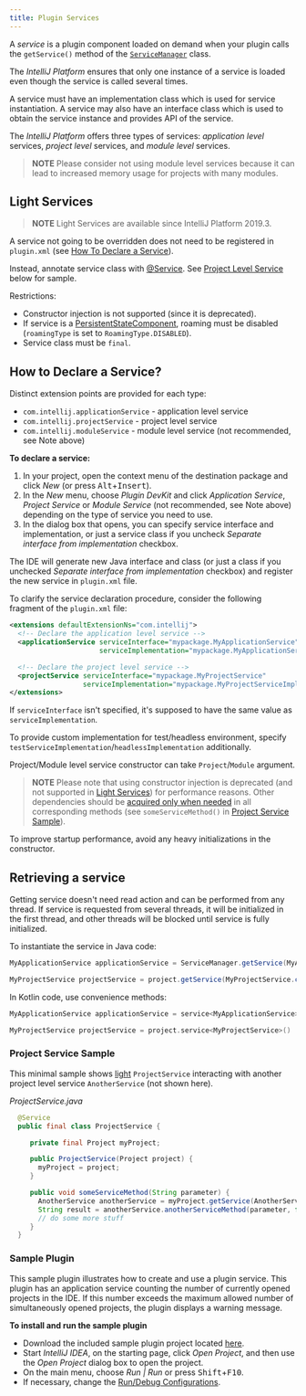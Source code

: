 ```yaml
---
title: Plugin Services
---
```

<!-- Copyright 2000-2020 JetBrains s.r.o. and other contributors. Use of this source code is governed by the Apache 2.0 license that can be found in the LICENSE file. -->

A _service_ is a plugin component loaded on demand when your plugin calls the `getService()` method of the [`ServiceManager`](upsource:///platform/core-api/src/com/intellij/openapi/components/ServiceManager.java) class.

The *IntelliJ Platform* ensures that only one instance of a service is loaded even though the service is called several times.

A service must have an implementation class which is used for service instantiation. 
A service may also have an interface class which is used to obtain the service instance and provides API of the service.

The *IntelliJ Platform* offers three types of services: _application level_ services, _project level_ services, and _module level_ services.

> **NOTE** Please consider not using module level services because it can lead to increased memory usage for projects with many modules.

## Light Services

> **NOTE** Light Services are available since IntelliJ Platform 2019.3.

A service not going to be overridden does not need to be registered in `plugin.xml` (see [How To Declare a Service](#how-to-declare-a-service)).

Instead, annotate service class with [@Service](upsource:///platform/core-api/src/com/intellij/openapi/components/Service.java). See [Project Level Service](#project-service-sample) below for sample. 
 
Restrictions:

* Constructor injection is not supported (since it is deprecated).
* If service is a [PersistentStateComponent](/basics/persisting_state_of_components.md), roaming must be disabled (`roamingType` is set to `RoamingType.DISABLED`).
* Service class must be `final`.

## How to Declare a Service?

Distinct extension points are provided for each type:

* `com.intellij.applicationService` - application level service
* `com.intellij.projectService` - project level service
* `com.intellij.moduleService` - module level service (not recommended, see Note above)

**To declare a service:**

1. In your project, open the context menu of the destination package and click *New* (or press <kbd>Alt</kbd>+<kbd>Insert</kbd>).
2. In the *New* menu, choose *Plugin DevKit* and click *Application Service*, *Project Service* or *Module Service* (not recommended, see Note above) depending on the type of service you need to use.
3. In the dialog box that opens, you can specify service interface and implementation, or just a service class if you uncheck *Separate interface from implementation* checkbox.

The IDE will generate new Java interface and class (or just a class if you unchecked *Separate interface from implementation* checkbox) and register the new service in `plugin.xml` file.

To clarify the service declaration procedure, consider the following fragment of the `plugin.xml` file:

```xml
<extensions defaultExtensionNs="com.intellij">
  <!-- Declare the application level service -->
  <applicationService serviceInterface="mypackage.MyApplicationService" 
                      serviceImplementation="mypackage.MyApplicationServiceImpl" />

  <!-- Declare the project level service -->
  <projectService serviceInterface="mypackage.MyProjectService" 
                  serviceImplementation="mypackage.MyProjectServiceImpl" />
</extensions>
```

If `serviceInterface` isn't specified, it's supposed to have the same value as `serviceImplementation`.

To provide custom implementation for test/headless environment, specify `testServiceImplementation`/`headlessImplementation` additionally.

Project/Module level service constructor can take `Project`/`Module` argument.
> **NOTE** Please note that using constructor injection is deprecated (and not supported in [Light Services](#light-services)) for performance reasons. Other dependencies should be [acquired only when needed](#retrieving-a-service) in all corresponding methods (see `someServiceMethod()` in [Project Service Sample](#project-service-sample)).

To improve startup performance, avoid any heavy initializations in the constructor.

## Retrieving a service

Getting service doesn't need read action and can be performed from any thread. If service is requested from several threads, it will be initialized in the first thread, and other threads will be blocked until service is fully initialized. 

To instantiate the service in Java code:

```java
MyApplicationService applicationService = ServiceManager.getService(MyApplicationService.class);

MyProjectService projectService = project.getService(MyProjectService.class)
```

In Kotlin code, use convenience methods:
```kotlin
MyApplicationService applicationService = service<MyApplicationService>()

MyProjectService projectService = project.service<MyProjectService>()
```

### Project Service Sample
This minimal sample shows [light](#light-services) `ProjectService` interacting with another project level service `AnotherService` (not shown here).

_ProjectService.java_

```java         
  @Service
  public final class ProjectService {

     private final Project myProject;

     public ProjectService(Project project) {
       myProject = project;
     }                     

     public void someServiceMethod(String parameter) {
       AnotherService anotherService = myProject.getService(AnotherService.class); 
       String result = anotherService.anotherServiceMethod(parameter, false);
       // do some more stuff
     }
  }
```

### Sample Plugin

This sample plugin illustrates how to create and use a plugin service. This plugin has an application service counting the number of currently opened projects in the IDE. If this number exceeds the maximum allowed number of simultaneously opened projects, the plugin displays a warning message.

**To install and run the sample plugin**

* Download the included sample plugin project located [here](https://github.com/JetBrains/intellij-sdk-docs/tree/master/code_samples/max_opened_projects).
* Start *IntelliJ IDEA*, on the starting page, click *Open Project*, and then use the *Open Project* dialog box to open the project.
* On the main menu, choose *Run \| Run* or press <kbd>Shift</kbd>+<kbd>F10</kbd>.
* If necessary, change the [Run/Debug Configurations](https://www.jetbrains.com/help/idea/run-debug-configuration-plugin.html).

